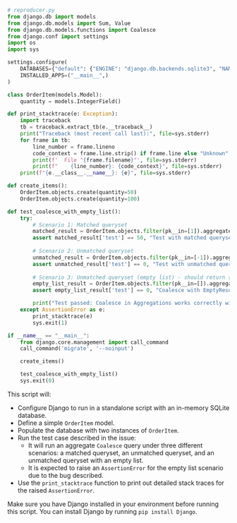 ```python
# reproducer.py
from django.db import models
from django.db.models import Sum, Value
from django.db.models.functions import Coalesce
from django.conf import settings
import os
import sys

settings.configure(
    DATABASES={"default": {"ENGINE": "django.db.backends.sqlite3", "NAME": "db.sqlite3"}},
    INSTALLED_APPS=("__main__",)
)

class OrderItem(models.Model):
    quantity = models.IntegerField()

def print_stacktrace(e: Exception):
    import traceback
    tb = traceback.extract_tb(e.__traceback__)
    print("Traceback (most recent call last):", file=sys.stderr)
    for frame in tb:
        line_number = frame.lineno
        code_context = frame.line.strip() if frame.line else "Unknown"
        print(f'  File "{frame.filename}"', file=sys.stderr)
        print(f"    {line_number}: {code_context}", file=sys.stderr)
    print(f"{e.__class__.__name__}: {e}", file=sys.stderr)

def create_items():
    OrderItem.objects.create(quantity=50)
    OrderItem.objects.create(quantity=100)

def test_coalesce_with_empty_list():
    try:
        # Scenario 1: Matched queryset
        matched_result = OrderItem.objects.filter(pk__in=[1]).aggregate(test=Coalesce(Sum('quantity'), Value(0)))
        assert matched_result['test'] == 50, "Test with matched queryset failed."
        
        # Scenario 2: Unmatched queryset
        unmatched_result = OrderItem.objects.filter(pk__in=[-1]).aggregate(test=Coalesce(Sum('quantity'), Value(0)))
        assert unmatched_result['test'] == 0, "Test with unmatched queryset failed."
        
        # Scenario 3: Unmatched queryset (empty list) - should return {'test': 0}, but issue causes None
        empty_list_result = OrderItem.objects.filter(pk__in=[]).aggregate(test=Coalesce(Sum('quantity'), Value(0)))
        assert empty_list_result['test'] == 0, "Coalesce with EmptyResultSet failed."

        print("Test passed: Coalesce in Aggregations works correctly with an empty list.")
    except AssertionError as e:
        print_stacktrace(e)
        sys.exit(1)

if __name__ == "__main__":
    from django.core.management import call_command
    call_command('migrate', '--noinput')

    create_items()

    test_coalesce_with_empty_list()
    sys.exit(0)
```
This script will:

- Configure Django to run in a standalone script with an in-memory SQLite database.
- Define a simple `OrderItem` model.
- Populate the database with two instances of `OrderItem`.
- Run the test case described in the issue:
  - It will run an aggregate `Coalesce` query under three different scenarios: a matched queryset, an unmatched queryset, and an unmatched queryset with an empty list.
  - It is expected to raise an `AssertionError` for the empty list scenario due to the bug described.
- Use the `print_stacktrace` function to print out detailed stack traces for the raised `AssertionError`.

Make sure you have Django installed in your environment before running this script. You can install Django by running `pip install Django`.